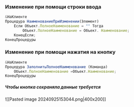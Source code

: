 ### Изменение при помощи строки ввода

```js
&НаКлиенте
Процедура НаименованиеПриИзменении(Элемент)
	Если Объект.ПолноеНаименование = "" Тогда
		Объект.ПолноеНаименование = Объект. Наименование;
	КонецЕсли; 
КонецПроцедуры
```

### Изменение при помощи нажатия на кнопку

```js
&НаКлиенте
Процедура ЗаполнитьПолноеНаименование (Команда)
	Объект.ПолноеНаименование =Объект.Наименование;
КонецПроцедуры
```
##### Чтобы кнопка сохраняла данные требуется

![[Pasted image 20240925153044.png|400x200]]


